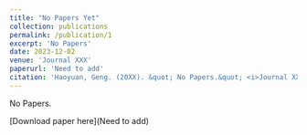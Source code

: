 ```yaml
---
title: "No Papers Yet"
collection: publications
permalink: /publication/1
excerpt: 'No Papers'
date: 2023-12-02
venue: 'Journal XXX'
paperurl: 'Need to add'
citation: 'Haoyuan, Geng. (20XX). &quot; No Papers.&quot; <i>Journal XXX</i>. y(z).'
---
```


No Papers.

[Download paper here](Need to add)
